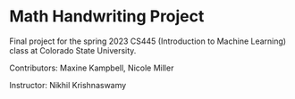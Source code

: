 # Math Handwriting Project
Final project for the spring 2023 CS445 (Introduction to Machine Learning) class at Colorado State University.

Contributors: Maxine Kampbell, Nicole Miller

Instructor: Nikhil Krishnaswamy